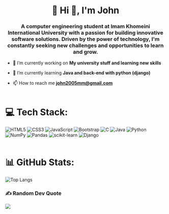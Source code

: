 <h1 align="center">💫 Hi 👋, I'm John</h1>
<h3 align="center">A computer engineering student at Imam Khomeini International University with a passion for building innovative software solutions. Driven by the power of technology, I'm constantly seeking new challenges and opportunities to learn and grow.</h3>

- 🔭 I’m currently working on **My university stuff and learning new skills**

- 🌱 I’m currently learning **Java and back-end with python (django)**

- 📫 How to reach me **john2005mm@gmail.com**
  <br><br>
# 💻 Tech Stack:
 ![HTML5](https://img.shields.io/badge/html5-%23E34F26.svg?style=flat&logo=html5&logoColor=white) ![CSS3](https://img.shields.io/badge/css3-%231572B6.svg?style=flat&logo=css3&logoColor=white) ![JavaScript](https://img.shields.io/badge/javascript-%23323330.svg?style=flat&logo=javascript&logoColor=%23F7DF1E) ![Bootstrap](https://img.shields.io/badge/bootstrap-%238511FA.svg?style=flat&logo=bootstrap&logoColor=white) ![C](https://img.shields.io/badge/c-%2300599C.svg?style=flat&logo=c&logoColor=white) ![Java](https://img.shields.io/badge/java-%23ED8B00.svg?style=flat&logo=openjdk&logoColor=white) ![Python](https://img.shields.io/badge/python-3670A0?style=flat&logo=python&logoColor=ffdd54) ![NumPy](https://img.shields.io/badge/numpy-%23013243.svg?style=flat&logo=numpy&logoColor=white) ![Pandas](https://img.shields.io/badge/pandas-%23150458.svg?style=flat&logo=pandas&logoColor=white) ![scikit-learn](https://img.shields.io/badge/scikit--learn-%23F7931E.svg?style=flat&logo=scikit-learn&logoColor=white) ![Django](https://img.shields.io/badge/django-%23092E20.svg?style=flat&logo=django&logoColor=white)
<br><br>
# 📊 GitHub Stats:
<p><img align="center" src="https://github-readme-stats.vercel.app/api/top-langs/?username=John-6670&layout=donut&theme=radical" alt="Top Langs" /></p>

### ✍️ Random Dev Quote
![](https://quotes-github-readme.vercel.app/api?type=horizontal&theme=radical)
